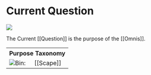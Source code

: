 <!-- wiki-header-section:start -->
# Current Question

<img src="wiki_images/Current Question.png"><i></i></img>

The Current [[Question]] is the purpose of the [[Omnis]].

<!-- wiki-header-section:end -->

<!-- taxonomy-table-section:start -->
<div class="taxonomy-table">
  <table>
    <tr>
      <th colspan="3">Purpose Taxonomy</th>
    </tr>
    <tr>
      <td class="taxon-label"><img src="../svg/bin.svg" class="taxon-icon">Bin:</td>
      <td class="taxon-content" colspan="2">[[Scape]]</td>
    </tr>
  </table>
</div>
<!-- taxonomy-table-section:end -->

<!-- not-for-live-publishing:start -->
<!--
# Linearity vs. Laterality

The current [[Question]] focuses on exploring the coexistence and reconciliation of linear and lateral-minded creatures, as well as anything in between. In this context, "linear" refers to an individualistic, microcosmic, and sequential approach to existence and creation, while "lateral" refers to a collectivist, macrocosmic, and holistic approach. The Question seeks to find a harmonious balance between these opposing mindsets within the [[Omnis]].

## Role of the Creators

- **Bin 0 ([[Scape]])**: The Omnis aims to produce the most lateral-minded person as the Creator of Bin 0, emphasizing collectivist, macrocosmic, and lateral approaches to achieving a perfect universe. This universal soul entity is known as the [[nth Creator]].
- **Bin 1 ([[Other Side]])**: Conversely, the most linear-minded person is sought to lead Bin 1, focusing on individualistic, microcosmic, and linear approaches to perfection. This universal soul entity is known as the [[1st Creator]].

### Universal Goal

The Omnis seeks to solve the Question by alternating creation between Bins 0 and 1. This process allows for a comprehensive exploration of duality and natural opposition, fostering growth, adaptation, and balance.

## Resolution and Stability

### Solving the Question

Once the Question is solved, the Bin achieves a state of permanent existence without Creator's fear of collapse. It attains an infinite life cycle within the stability shaped by its Creator or Creators, ensuring the continuity of its cosmic role. A new pair of bins is then made to allow for a new Question to be solved.

### Transitioning to New Questions

With each resolution, the Soul Engine sets forth a new Question, introducing a fresh cosmic challenge that demands new mindsets and solutions. This cycle ensures the Omnis' continued growth and evolution.

## Impact on Souls and Creation

### Crea's Role

[[Crea]], the fundamental energy that drives the growth and decay of the universe, plays a crucial role in the process of creation and transformation. It is the source of vitality and change, fueling the dynamic evolution of the Omnis.

### Soul Dynamics

The Question guides how souls are used as fuel for creation, transforming and integrating them into new cosmic iterations. This process ensures continuity and renewal across successive universes.

### Creation Cycles

The Question directs the alternation of creation between Bins 0 and 1, allowing for diverse and adaptive cosmic dynamics. This cycle fosters exploration, experimentation, and resolution of dualities.
-->
<!-- not-for-live-publishing:end -->